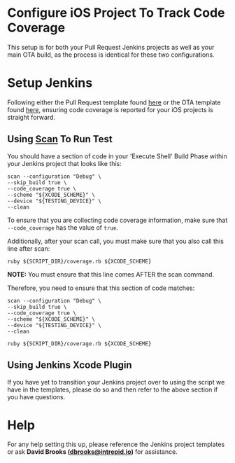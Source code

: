 # Configure iOS Project To Track Code Coverage
This setup is for both your Pull Request Jenkins projects as well as your main OTA build, as the process is identical for these two configurations.

# Setup Jenkins
Following either the Pull Request template found [here](http://ci.intrepid.io:8080/view/Templates/job/ios-pull-request-template/) or the OTA template found [here](http://ci.intrepid.io:8080/view/Templates/job/ios-template/), ensuring code coverage is reported for your iOS projects is straight forward.

## Using [Scan](https://github.com/fastlane/fastlane/tree/master/scan) To Run Test
You should have a section of code in your 'Execute Shell' Build Phase within your Jenkins project that looks like this:
```
scan --configuration "Debug" \
--skip_build true \
--code_coverage true \
--scheme "${XCODE_SCHEME}" \
--device "${TESTING_DEVICE}" \
--clean
```
To ensure that you are collecting code coverage information, make sure that `--code_coverage` has the value of `true`.

Additionally, after your scan call, you must make sure that you also call this line after scan:
```
ruby ${SCRIPT_DIR}/coverage.rb ${XCODE_SCHEME}
```
**NOTE:** You must ensure that this line comes AFTER the scan command.

Therefore, you need to ensure that this section of code matches:
```
scan --configuration "Debug" \
--skip_build true \
--code_coverage true \
--scheme "${XCODE_SCHEME}" \
--device "${TESTING_DEVICE}" \
--clean

ruby ${SCRIPT_DIR}/coverage.rb ${XCODE_SCHEME}
```

## Using Jenkins Xcode Plugin
If you have yet to transition your Jenkins project over to using the script we have in the templates, please do so and then refer to the above section if you have questions.

# Help
For any help setting this up, please reference the Jenkins project templates or ask **David Brooks (dbrooks@intrepid.io)** for assistance.
